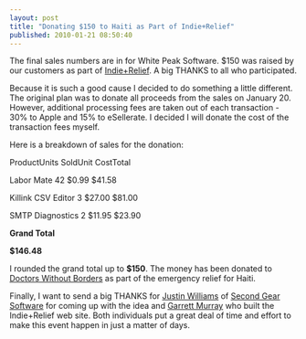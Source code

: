 ```yaml
---
layout: post
title: "Donating $150 to Haiti as Part of Indie+Relief"
published: 2010-01-21 08:50:40
---
```

The final sales numbers are in for White Peak Software. $150 was raised by our customers as part of [Indie+Relief](http://www.indierelief.com/). A big THANKS to all who participated. 

Because it is such a good cause I decided to do something a little different. The original plan was to donate all proceeds from the sales on January 20. However, additional processing fees are taken out of each transaction - 30% to Apple and 15% to eSellerate. I decided I will donate the cost of the transaction fees myself. 

Here is a breakdown of sales for the donation: 

ProductUnits SoldUnit CostTotal

Labor Mate
42
$0.99
$41.58

Killink CSV Editor
3
$27.00
$81.00

SMTP Diagnostics
2
$11.95
$23.90

**Grand Total**
 
 
**$146.48**

I rounded the grand total up to **$150**. The money has been donated to [Doctors Without Borders](http://www.doctorswithoutborders.org/) as part of the emergency relief for Haiti. 

Finally, I want to send a big THANKS for [Justin Williams](http://twitter.com/justin) of [Second Gear Software](http://www.secondgearsoftware.com/) for coming up with the idea and [Garrett Murray](http://twitter.com/garrettmurray) who built the Indie+Relief web site. Both individuals put a great deal of time and effort to make this event happen in just a matter of days.
